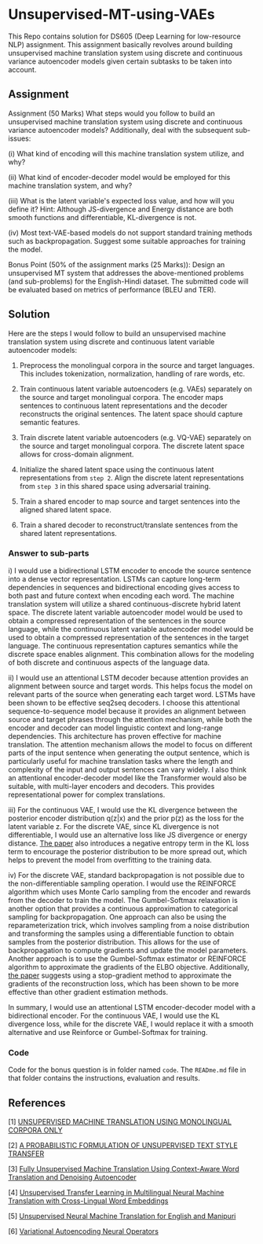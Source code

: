 # Unsupervised-MT-using-VAEs
This Repo contains solution for DS605 (Deep Learning for low-resource NLP) assignment. This assignment basically revolves around building unsupervised machine translation system using discrete and continuous variance autoencoder models given certain subtasks to be taken into account.


## Assignment 
Assignment (50 Marks) What steps would you follow to build an unsupervised machine translation system using discrete and continuous variance autoencoder models? Additionally, deal with the subsequent sub-issues:

(i) What kind of encoding will this machine translation system utilize, and why? 

(ii) What kind of encoder-decoder model would be employed for this machine translation system, and why? 

(iii) What is the latent variable's expected loss value, and how will you define it? Hint: Although JS-divergence and Energy distance are both smooth functions and differentiable, KL-divergence is not.

(iv) Most text-VAE-based models do not support standard training methods such as backpropagation. Suggest some suitable approaches for training the model.

Bonus Point (50% of the assignment marks (25 Marks)): Design an unsupervised MT system that addresses the above-mentioned problems (and sub-problems) for the English-Hindi dataset. The submitted code will be evaluated based on metrics of performance (BLEU and TER).

## Solution

Here are the steps I would follow to build an unsupervised machine translation system using discrete and continuous latent variable autoencoder models:

1. Preprocess the monolingual corpora in the source and target languages. This includes tokenization, normalization, handling of rare words, etc.

2. Train continuous latent variable autoencoders (e.g. VAEs) separately on the source and target monolingual corpora. The encoder maps sentences to continuous latent representations and the decoder reconstructs the original sentences. The latent space should capture semantic features.

3. Train discrete latent variable autoencoders (e.g. VQ-VAE) separately on the source and target monolingual corpora. The discrete latent space allows for cross-domain alignment.

4. Initialize the shared latent space using the continuous latent representations from ```step 2```. Align the discrete latent representations from ```step 3``` in this shared space using adversarial training.

5. Train a shared encoder to map source and target sentences into the aligned shared latent space.

6. Train a shared decoder to reconstruct/translate sentences from the shared latent representations.


### Answer to sub-parts

i) I would use a bidirectional LSTM encoder to encode the source sentence into a dense vector representation. LSTMs can capture long-term dependencies in sequences and bidirectional encoding gives access to both past and future context when encoding each word. The machine translation system will utilize a shared continuous-discrete hybrid latent space. The discrete latent variable autoencoder model would be used to obtain a compressed representation of the sentences in the source language, while the continuous latent variable autoencoder model would be used to obtain a compressed representation of the sentences in the target language. The continuous representation captures semantics while the discrete space enables alignment. This combination allows for the modeling of both discrete and continuous aspects of the language data.

ii) I would use an attentional LSTM decoder because attention provides an alignment between source and target words. This helps focus the model on relevant parts of the source when generating each target word. LSTMs have been shown to be effective seq2seq decoders. I choose this attentional sequence-to-sequence model because it provides an alignment between source and target phrases through the attention mechanism, while both the encoder and decoder can model linguistic context and long-range dependencies. This architecture has proven effective for machine translation. The attention mechanism allows the model to focus on different parts of the input sentence when generating the output sentence, which is particularly useful for machine translation tasks where the length and complexity of the input and output sentences can vary widely. I also think an attentional encoder-decoder model like the Transformer would also be suitable, with multi-layer encoders and decoders. This provides representational power for complex translations.

iii) For the continuous VAE, I would use the KL divergence between the posterior encoder distribution q(z|x) and the prior p(z) as the loss for the latent variable z. For the discrete VAE, since KL divergence is not differentiable, I would use an alternative loss like JS divergence or energy distance. [The paper](https://openreview.net/pdf?id=HJlA0C4tPS) also introduces a negative entropy term in the KL loss term to encourage the posterior distribution to be more spread out, which helps to prevent the model from overfitting to the training data.

iv) For the discrete VAE, standard backpropagation is not possible due to the non-differentiable sampling operation. I would use the REINFORCE algorithm which uses Monte Carlo sampling from the encoder and rewards from the decoder to train the model. The Gumbel-Softmax relaxation is another option that provides a continuous approximation to categorical sampling for backpropagation. 
One approach can also be using the reparameterization trick, which involves sampling from a noise distribution and transforming the samples using a differentiable function to obtain samples from the posterior distribution. This allows for the use of backpropagation to compute gradients and update the model parameters. Another approach is to use the Gumbel-Softmax estimator or REINFORCE algorithm to approximate the gradients of the ELBO objective. Additionally, [the paper](https://openreview.net/pdf?id=HJlA0C4tPS) suggests using a stop-gradient method to approximate the gradients of the reconstruction loss, which has been shown to be more effective than other gradient estimation methods.

In summary, I would use an attentional LSTM encoder-decoder model with a bidirectional encoder. For the continuous VAE, I would use the KL divergence loss, while for the discrete VAE, I would replace it with a smooth alternative and use Reinforce or Gumbel-Softmax for training.

### Code
Code for the bonus question is in folder named ```code```. The ```READme.md``` file in that folder contains the instructions, evaluation and results.


## References
[1] [UNSUPERVISED MACHINE TRANSLATION USING MONOLINGUAL CORPORA ONLY](https://openreview.net/pdf?id=HJlA0C4tPS)

[2] [A PROBABILISTIC FORMULATION OF UNSUPERVISED TEXT STYLE TRANSFER](https://openreview.net/pdf?id=HJlA0C4tPS)

[3] [Fully Unsupervised Machine Translation Using Context-Aware Word Translation and Denoising Autoencoder](https://www.tandfonline.com/doi/epdf/10.1080/08839514.2022.2031817?needAccess=true)

[4] [Unsupervised Transfer Learning in Multilingual Neural Machine Translation with Cross-Lingual Word Embeddings](https://www.semanticscholar.org/paper/Unsupervised-Transfer-Learning-in-Multilingual-with-Mullov-Pham/395221cd3ff22539f261ef1fc305fa3e928fca35)

[5] [Unsupervised Neural Machine Translation for English and Manipuri](https://www.semanticscholar.org/paper/Unsupervised-Neural-Machine-Translation-for-English-Singh-Singh/1c99e76a9446d311f4a70c808b7825b5f22df1a6)

[6] [Variational Autoencoding Neural Operators](https://www.semanticscholar.org/paper/Variational-Autoencoding-Neural-Operators-Seidman-Kissas/296b76cfec5e19899c823ddcce5347f956d84845)
